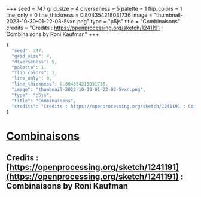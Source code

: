 +++
seed = 747
grid_size = 4
diverseness = 5
palette = 1
flip_colors = 1
line_only = 0
line_thickness = 0.804354218031736
image = "thumbnail-2023-10-30-01-22-03-5vxn.png"
type = "p5js"
title = "Combinaisons"
credits = "Credits : https://openprocessing.org/sketch/1241191 : Combinaisons by Roni Kaufman"
+++




~~~javascript
{
  "seed": 747,
  "grid_size": 4,
  "diverseness": 5,
  "palette": 1,
  "flip_colors": 1,
  "line_only": 0,
  "line_thickness": 0.804354218031736,
  "image": "thumbnail-2023-10-30-01-22-03-5vxn.png",
  "type": "p5js",
  "title": "Combinaisons",
  "credits": "Credits : https://openprocessing.org/sketch/1241191 : Combinaisons by Roni Kaufman"
}
~~~



# [Combinaisons](https://openprocessing.org/sketch/2065396)

## Credits : [https://openprocessing.org/sketch/1241191](https://openprocessing.org/sketch/1241191) : Combinaisons by Roni Kaufman 

